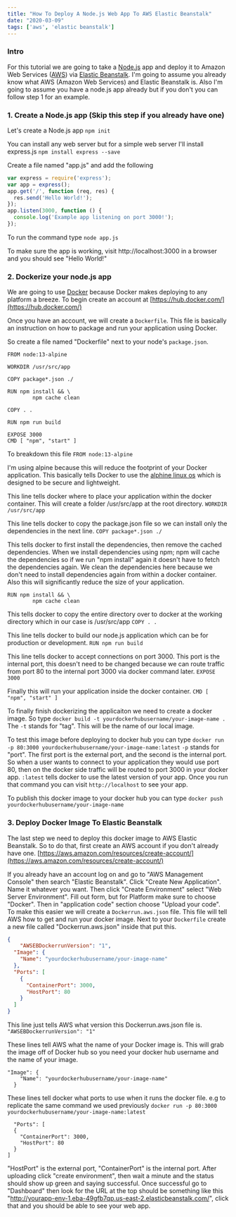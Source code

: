 ```yaml
---
title: "How To Deploy A Node.js Web App To AWS Elastic Beanstalk"
date: "2020-03-09"
tags: ['aws', 'elastic beanstalk']
---
```


### Intro

For this tutorial we are going to take a [Node.js](https://nodejs.org/en/) app and deploy it to Amazon Web Services ([AWS](https://aws.amazon.com/)) via [Elastic Beanstalk](https://aws.amazon.com/elasticbeanstalk/). I'm going to assume you already know what AWS (Amazon Web Services) and Elastic Beanstalk is. Also I'm going to assume you have a node.js app already but if you don't you can follow step 1 for an example.

###  1. Create a Node.js app (Skip this step if you already have one)

Let's create a Node.js app
```npm init```

You can install any web server but for a simple web server I'll install express.js
```npm install express --save```

Create a file named "app.js" and add the following
```javascript
var express = require('express');
var app = express();
app.get('/', function (req, res) {
  res.send('Hello World!');
});
app.listen(3000, function () {
  console.log('Example app listening on port 3000!');
});
```
To run the command type
```node app.js```

To make sure the app is working, visit http://localhost:3000 in a browser and you should see "Hello World!"

### 2. Dockerize your node.js app
We are going to use [Docker](https://www.docker.com/) because Docker makes deploying to any platform a breeze. To begin create an account at [https://hub.docker.com/](https://hub.docker.com/)

Once you have an account, we will create a `Dockerfile`. This file is basically an instruction on how to package and run your application using Docker.

So create a file named "Dockerfile" next to your node's `package.json`.
```
FROM node:13-alpine

WORKDIR /usr/src/app

COPY package*.json ./

RUN npm install && \
		npm cache clean

COPY . .

RUN npm run build

EXPOSE 3000
CMD [ "npm", "start" ]

```

To breakdown this file
`FROM node:13-alpine`

I'm using alpine because this will reduce the footprint of your Docker application. This basically tells Docker to use the [alphine linux os](https://alpinelinux.org/) which is designed to be secure and lightweight.

This line tells docker where to place your application within the docker container. This will create a folder /usr/src/app at the root directory.
`WORKDIR /usr/src/app`

This line tells docker to copy the package.json file so we can install only the dependencies in the next line.
`COPY package*.json ./`

This tells docker to first install the dependencies, then remove the cached dependencies. When we install dependencies using npm; npm will cache the dependencies so if we run "npm install" again it doesn't have to fetch the dependencies again. We clean the dependencies here because we don't need to install dependencies again from within a docker container. Also this will significantly reduce the size of your application.
```
RUN npm install && \
		npm cache clean
```

This tells docker to copy the entire directory over to docker at the working directory which in our case is /usr/src/app
`COPY . .`

This line tells docker to build our node.js application which can be for production or development.
`RUN npm run build`

This line tells docker to accept connections on port 3000. This port is the internal port, this doesn't need to be changed because we can route traffic from port 80 to the internal port 3000 via docker command later.
`EXPOSE 3000`

Finally this will run your application inside the docker container.
`CMD [ "npm", "start" ]`

To finally finish dockerizing the applicaiton we need to create a docker image. So type
`docker build -t yourdockerhubusername/your-image-name .`
The `-t` stands for "tag". This will be the name of our local image.

To test this image before deploying to docker hub you can type
`docker run -p 80:3000 yourdockerhubusername/your-image-name:latest`
`-p` stands for "port". The first port is the external port, and the second is the internal port. So when a user wants to connect to your application they would use port 80, then on the docker side traffic will be routed to port 3000 in your docker app. `:latest` tells docker to use the latest version of your app. Once you run that command you can visit `http://localhost` to see your app.

To publish this docker image to your docker hub you can type
`docker push yourdockerhubusername/your-image-name`

### 3. Deploy Docker Image To Elastic Beanstalk
The last step we need to deploy this docker image to AWS Elastic Beanstalk. So to do that, first create an AWS account if you don't already have one. [https://aws.amazon.com/resources/create-account/](https://aws.amazon.com/resources/create-account/)

If you already have an account log on and go to "AWS Management Console" then search "Elastic Beanstalk". Click "Create New Application". Name it whatever you want. Then click "Create Environment" select "Web Server Environment". Fill out form, but for Platform make sure to choose "Docker". Then in "application code" section choose "Upload your code". To make this easier we will create a `Dockerrun.aws.json` file. This file will tell AWS how to get and run your docker image. Next to your `Dockerfile` create a new file called "Dockerrun.aws.json" inside that put this.
```json
{
	"AWSEBDockerrunVersion": "1",
  "Image": {
    "Name": "yourdockerhubusername/your-image-name"
  },
  "Ports": [
    {
      "ContainerPort": 3000,
      "HostPort": 80
    }
  ]
}
```

This line just tells AWS what version this Dockerrun.aws.json file is.
`"AWSEBDockerrunVersion": "1"`

These lines tell AWS what the name of your Docker image is. This will grab the image off of Docker hub so you need your docker hub username and the name of your image.
```
"Image": {
    "Name": "yourdockerhubusername/your-image-name"
  }
```
  
These lines tell docker what ports to use when it runs the docker file. e.g to replicate the same command we used previously `docker run -p 80:3000 yourdockerhubusername/your-image-name:latest`
```
  "Ports": [
  {
    "ContainerPort": 3000,
    "HostPort": 80
  }
]
```
  
"HostPort" is the external port, "ContainerPort" is the internal port. After uploading click "create environment", then wait a minute and the status should show up green and saying successful. Once successful go to "Dashboard" then look for the URL at the top should be something like this "http://yourapp-env-1.eba-49gfb7qp.us-east-2.elasticbeanstalk.com/", click that and you should be able to see your web app.
